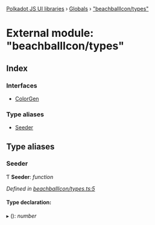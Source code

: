 [Polkadot JS UI libraries](../README.md) › [Globals](../globals.md) › ["beachballIcon/types"](_beachballicon_types_.md)

# External module: "beachballIcon/types"

## Index

### Interfaces

* [ColorGen](../interfaces/_beachballicon_types_.colorgen.md)

### Type aliases

* [Seeder](_beachballicon_types_.md#seeder)

## Type aliases

###  Seeder

Ƭ **Seeder**: *function*

*Defined in [beachballIcon/types.ts:5](https://github.com/polkadot-js/ui/blob/c1644287/packages/ui-shared/src/beachballIcon/types.ts#L5)*

#### Type declaration:

▸ (): *number*
